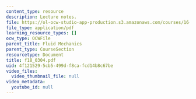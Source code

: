 ```yaml
---
content_type: resource
description: Lecture notes.
file: https://ol-ocw-studio-app-production.s3.amazonaws.com/courses/16-01-unified-engineering-i-ii-iii-iv-fall-2005-spring-2006/4f1215295cb5499df8cafcd14b8c67be_f18_0304.pdf
file_type: application/pdf
learning_resource_types: []
ocw_type: OCWFile
parent_title: Fluid Mechanics
parent_type: CourseSection
resourcetype: Document
title: f18_0304.pdf
uid: 4f121529-5cb5-499d-f8ca-fcd14b8c67be
video_files:
  video_thumbnail_file: null
video_metadata:
  youtube_id: null
---
```

